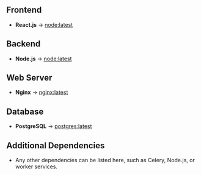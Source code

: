 ## **Frontend**
- **React.js** → [node:latest](https://hub.docker.com/_/node)

## **Backend**
- **Node.js** → [node:latest](https://hub.docker.com/_/node)

## **Web Server**
- **Nginx** → [nginx:latest](https://hub.docker.com/_/nginx)

## **Database**
- **PostgreSQL** → [postgres:latest](https://hub.docker.com/_/postgres)

## **Additional Dependencies**
- Any other dependencies can be listed here, such as Celery, Node.js, or worker services.